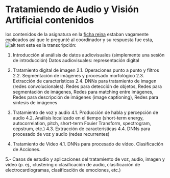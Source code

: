 # Tratamiendo de Audio y Visión Artificial contenidos
los contenidos de la asignatura en la [ficha reina](https://www.google.com) estaban vagamente explicados asi que le pregunté al coordinador y su respuesta fue esta,
![alt text](https://raw.githubusercontent.com/ricardo-chavez-torres/Data-for-various-things/main/Img/contenido%20Tratamiento%20de%20Audio%20y%20Visi%C3%B3n%20Artificial.png)
esta es la transcripción:
1. Introducción al análisis de datos audiovisuales (simplemente una sesión de introducción)
    Datos audiovisuales: representación digital

2. Tratamiento digital de imagen
2.1. Operaciones punto a punto y filtros
2.2. Segmentación de imágenes y procesado morfológico
2.3. Extracción de características
2.4. DNNs para tratamiento de imagen (redes convolucionales). Redes para detección de objetos, Redes para segmentación de imágenes, Redes para matching entre imágenes, Redes para descripción de imágenes (image captioning), Redes para síntesis de imágenes

3. Tratamiento de voz y audio
4.1. Producción de habla y percepción de audio
4.2. Análisis localizado en el tiempo (short-term energy, autocorrelation, pitch, short-term Fouier Transform, spectrogram, cepstrum, etc.)
4.3. Extracción de características
4.4. DNNs para procesado de voz y audio (redes recurrentes)

4. Tratamiento de Vídeo
4.1. DNNs para procesado de vídeo. Clasificación de Acciones.

5.- Casos de estudio y aplicaciones del tratamiento de voz, audio, imagen y vídeo (p. ej., clustering o clasificación de audio, clasificación de electrocardiogramas, clasificación de emociones, etc.)
